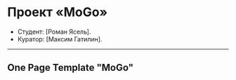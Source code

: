 # Проект «MoGo»

* Студент: [Роман Ясель].
* Куратор: [Максим Гатилин].

---
  One Page Template "MoGo"
---
